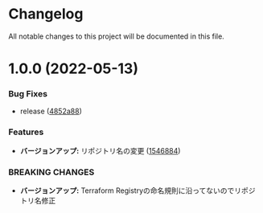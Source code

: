# Changelog

All notable changes to this project will be documented in this file.

# 1.0.0 (2022-05-13)


### Bug Fixes

* release ([4852a88](https://github.com/hacomono/terraform-aws-modify-db-schedule/commit/4852a889b310ea4c22036b8639604eb72804aa7a))


### Features

* **バージョンアップ:** リポジトリ名の変更 ([1546884](https://github.com/hacomono/terraform-aws-modify-db-schedule/commit/154688478c4d81b482698aaa28a131ec01071404))


### BREAKING CHANGES

* **バージョンアップ:** Terraform Registryの命名規則に沿ってないのでリポジトリ名修正
